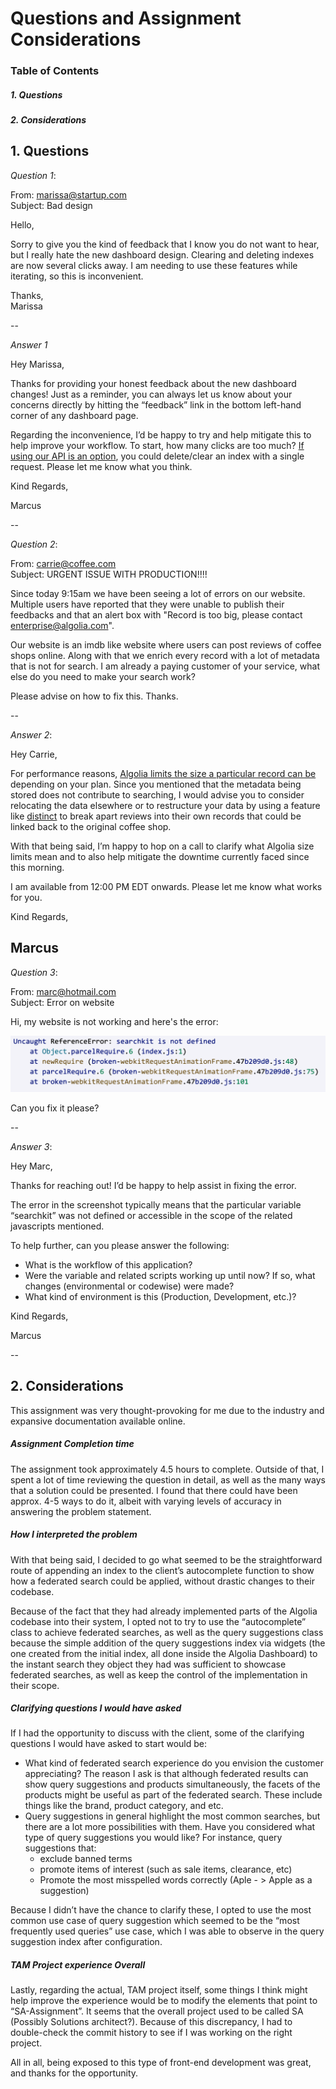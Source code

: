 # Questions and Assignment Considerations

### Table of Contents
##### 1. Questions
##### 2. Considerations

## 1. Questions
*Question 1*:

From: marissa@startup.com  
Subject:  Bad design  

Hello,  
  
Sorry to give you the kind of feedback that I know you do not want to hear, but I really hate the new dashboard design. Clearing and deleting indexes are now several clicks away. I am needing to use these features while iterating, so this is inconvenient.  
   
Thanks,  
Marissa  
  
--

*Answer 1* 

Hey Marissa, 

Thanks for providing your honest feedback about the new dashboard changes! Just as a reminder, you can always let us know about your concerns directly by hitting the “feedback” link in the bottom left-hand corner of any dashboard page. 

Regarding the inconvenience, I’d be happy to try and help mitigate this to help improve your workflow. To start, how many clicks are too much? [If using our API is an option](https://www.algolia.com/doc/api-reference/api-methods/delete-index/), you could delete/clear an index with a single request. Please let me know what you think. 

Kind Regards, 

Marcus

--

*Question 2*:   
  
From: carrie@coffee.com  
Subject: URGENT ISSUE WITH PRODUCTION!!!!  
  
Since today 9:15am we have been seeing a lot of errors on our website. Multiple users have reported that they were unable to publish their feedbacks and that an alert box with "Record is too big, please contact enterprise@algolia.com".  
  
Our website is an imdb like website where users can post reviews of coffee shops online. Along with that we enrich every record with a lot of metadata that is not for search. I am already a paying customer of your service, what else do you need to make your search work?  
  
Please advise on how to fix this. Thanks.   

--

*Answer 2*:

Hey Carrie, 

For performance reasons, [Algolia limits the size a particular record can be](https://www.algolia.com/doc/faq/basics/is-there-a-size-limit-for-my-index-records/) depending on your plan. Since you mentioned that the metadata being stored does not contribute to searching, I would advise you to consider relocating the data elsewhere or to restructure your data by using a feature like [distinct](https://www.algolia.com/doc/guides/managing-results/refine-results/grouping/#introducing-algolias-distinct-feature) to break apart reviews into their own records that could be linked back to the original coffee shop.

With that being said, I’m happy to hop on a call to clarify what Algolia size limits mean and to also help mitigate the downtime currently faced since this morning. 

I am available from 12:00 PM EDT onwards. Please let me know what works for you.

Kind Regards, 

Marcus 
--

*Question 3*:   

From: marc@hotmail.com  
Subject: Error on website  
  
Hi, my website is not working and here's the error:  
  
![error message](./error.png)  
  
Can you fix it please?  

--

*Answer 3*:

Hey Marc,

Thanks for reaching out! I’d be happy to help assist in fixing the error. 

The error in the screenshot typically means that the particular variable “searchkit” was not defined or accessible in the scope of the related javascripts mentioned. 

To help further, can you please answer the following:
* What is the workflow of this application?
* Were the variable and related scripts working up until now? If so, what changes (environmental or codewise) were made?
* What kind of environment is this (Production, Development, etc.)? 
  
Kind Regards, 

Marcus 

--
## 2. Considerations

This assignment was very thought-provoking for me due to the industry and expansive documentation available online. 

##### Assignment Completion time
The assignment took approximately 4.5 hours to complete. Outside of that, I spent a lot of time reviewing the question in detail, as well as the many ways that a solution could be presented. I found that there could have been approx. 4-5 ways to do it, albeit with varying levels of accuracy in answering the problem statement. 

##### How I interpreted the problem
With that being said, I decided to go what seemed to be the straightforward route of appending an index to the client’s autocomplete function to show how a federated search could be applied, without drastic changes to their codebase. 

Because of the fact that they had already implemented parts of the Algolia codebase into their system, I opted not to try to use the “autocomplete” class to achieve federated searches, as well as the query suggestions class because the simple addition of the query suggestions index via widgets (the one created from the initial index, all done inside the Algolia Dashboard) to the instant search they object they had was sufficient to showcase federated searches, as well as keep the control of the implementation in their scope. 

##### Clarifying questions I would have asked
If I had the opportunity to discuss with the client, some of the clarifying questions I would have asked to start would be:

* What kind of federated search experience do you envision the customer appreciating? The reason I ask is that although federated results can show query suggestions and products simultaneously, the facets of the products might be useful as part of the federated search. These include things like the brand, product category, and etc.
* Query suggestions in general highlight the most common searches, but there are a lot more possibilities with them. Have you considered what type of query suggestions you would like? For instance, query suggestions that:
  * exclude banned terms
  * promote items of interest (such as sale items, clearance, etc)
  * Promote the most misspelled words correctly (Aple - > Apple as a suggestion)

Because I didn’t have the chance to clarify these, I opted to use the most common use case of query suggestion which seemed to be the “most frequently used queries” use case, which I was able to observe in the query suggestion index after configuration.

##### TAM Project experience Overall
Lastly, regarding the actual, TAM project itself, some things I think might help improve the experience would be to modify the elements that point to “SA-Assignment”. It seems that the overall project used to be called SA (Possibly Solutions architect?). Because of this discrepancy, I had to double-check the commit history to see if I was working on the right project. 

All in all, being exposed to this type of front-end development was great, and thanks for the opportunity.











